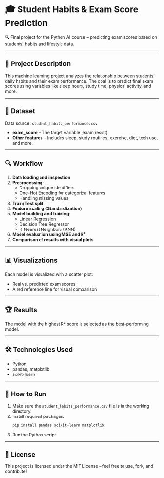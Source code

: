 # 🎓 Student Habits & Exam Score Prediction

🔍 Final project for the Python AI course – predicting exam scores based on students' habits and lifestyle data.

---

## 🧠 Project Description

This machine learning project analyzes the relationship between students' daily habits and their exam performance. The goal is to predict final exam scores using variables like sleep hours, study time, physical activity, and more.

---

## 📁 Dataset

Data source: `student_habits_performance.csv`

- **exam_score** – The target variable (exam result)
- **Other features** – Includes sleep, study routines, exercise, diet, tech use, and more.

---

## 🔍 Workflow

1. **Data loading and inspection**
2. **Preprocessing**:
   - Dropping unique identifiers
   - One-Hot Encoding for categorical features
   - Handling missing values
3. **Train/Test split**
4. **Feature scaling (Standardization)**
5. **Model building and training**:
   - Linear Regression
   - Decision Tree Regressor
   - K-Nearest Neighbors (KNN)
6. **Model evaluation using MSE and R²**
7. **Comparison of results with visual plots**

---

## 📊 Visualizations

Each model is visualized with a scatter plot:
- Real vs. predicted exam scores
- A red reference line for visual comparison

---

## 🏆 Results

The model with the highest R² score is selected as the best-performing model.

---

## 🛠️ Technologies Used

- Python
- pandas, matplotlib
- scikit-learn

---

## 🚀 How to Run

1. Make sure the `student_habits_performance.csv` file is in the working directory.
2. Install required packages:
   ```bash
   pip install pandas scikit-learn matplotlib
   ```
3. Run the Python script.

---

## 📄 License

This project is licensed under the MIT License – feel free to use, fork, and contribute!
